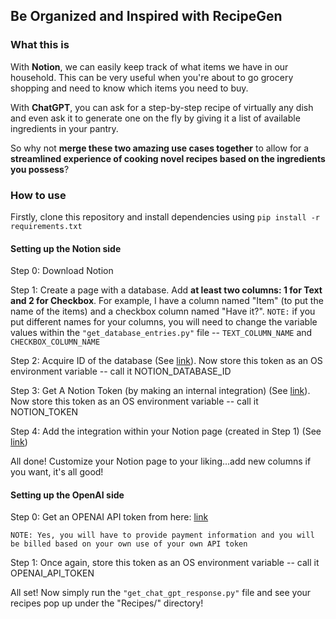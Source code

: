 ## Be Organized and Inspired with RecipeGen
### What this is
With **Notion**, we can easily keep track of what items we have in our household. This can be very useful when you're about to go grocery shopping and need to know which items you need to buy.

With **ChatGPT**, you can ask for a step-by-step recipe of virtually any dish and even ask it to generate one on the fly by giving it a list of available ingredients in your pantry.

So why not **merge these two amazing use cases together** to allow for a **streamlined experience of cooking novel recipes based on the ingredients you possess**?
### How to use
Firstly, clone this repository and install dependencies using `pip install -r requirements.txt`
#### Setting up the Notion side
Step 0: Download Notion

Step 1: Create a page with a database. Add **at least two columns: 1 for Text and 2 for Checkbox**. For example, I have a column named "Item" (to put the name of the items) and a checkbox column named "Have it?". `NOTE:` if you put different names for your columns, you will need to change the variable values within the `"get_database_entries.py"` file -- `TEXT_COLUMN_NAME` and `CHECKBOX_COLUMN_NAME`

Step 2: Acquire ID of the database (See [link](https://stackoverflow.com/questions/67728038/where-to-find-database-id-for-my-database-in-notion#:~:text=If%20this%20is%20just%20for%20yourself%2C%20you%20can%20get%20the%20database%20ID%20from%20the%20URL%20of%20the%20page%3A)). Now store this token as an OS environment variable -- call it NOTION_DATABASE_ID

Step 3: Get A Notion Token (by making an internal integration) (See [link](https://www.notion.so/my-integrations)). Now store this token as an OS environment variable -- call it NOTION_TOKEN

Step 4: Add the integration within your Notion page (created in Step 1) (See [link](https://developers.notion.com/docs/create-a-notion-integration#:~:text=Go%20to%20the,for%20connections...%20menu.))

All done! Customize your Notion page to your liking...add new columns if you want, it's all good!

#### Setting up the OpenAI side
Step 0: Get an OPENAI API token from here: [link](https://platform.openai.com/account/api-keys)

`NOTE: Yes, you will have to provide payment information and you will be billed based on your own use of your own API token`

Step 1: Once again, store this token as an OS environment variable -- call it OPENAI_API_TOKEN

All set! Now simply run the `"get_chat_gpt_response.py"` file and see your recipes pop up under the "Recipes/" directory!
